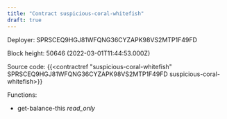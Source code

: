 ```yaml
---
title: "Contract suspicious-coral-whitefish"
draft: true
---
```

Deployer: SPRSCEQ9HGJ81WFQNG36CYZAPK98VS2MTP1F49FD


 



Block height: 50646 (2022-03-01T11:44:53.000Z)

Source code: {{<contractref "suspicious-coral-whitefish" SPRSCEQ9HGJ81WFQNG36CYZAPK98VS2MTP1F49FD suspicious-coral-whitefish>}}

Functions:

* get-balance-this _read_only_
